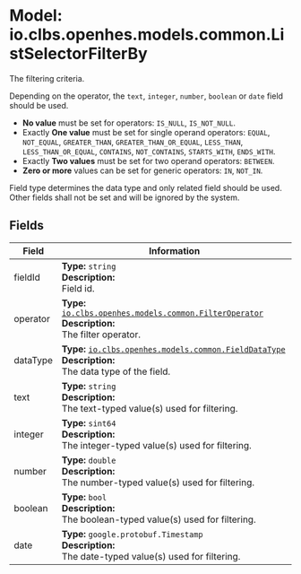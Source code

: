 # Model: io.clbs.openhes.models.common.ListSelectorFilterBy

The filtering criteria.

 Depending on the operator, the `text`, `integer`, `number`, `boolean` or `date` field should be used.
 - **No value** must be set for operators: `IS_NULL`, `IS_NOT_NULL`.
 - Exactly **One value** must be set for single operand operators: `EQUAL`, `NOT_EQUAL`, `GREATER_THAN`, `GREATER_THAN_OR_EQUAL`, `LESS_THAN`, `LESS_THAN_OR_EQUAL`, `CONTAINS`, `NOT_CONTAINS`, `STARTS_WITH`, `ENDS_WITH`.
 - Exactly **Two values** must be set for two operand operators: `BETWEEN`.
 - **Zero or more** values can be set for generic operators: `IN`, `NOT_IN`.

 Field type determines the data type and only related field should be used. Other fields shall not be set and will be ignored by the system.

## Fields

| Field | Information |
| --- | --- |
| fieldId | <b>Type:</b> `string`<br><b>Description:</b><br>Field id. |
| operator | <b>Type:</b> [`io.clbs.openhes.models.common.FilterOperator`](model-io-clbs-openhes-models-common-filteroperator.md)<br><b>Description:</b><br>The filter operator. |
| dataType | <b>Type:</b> [`io.clbs.openhes.models.common.FieldDataType`](model-io-clbs-openhes-models-common-fielddatatype.md)<br><b>Description:</b><br>The data type of the field. |
| text | <b>Type:</b> `string`<br><b>Description:</b><br>The text-typed value(s) used for filtering. |
| integer | <b>Type:</b> `sint64`<br><b>Description:</b><br>The integer-typed value(s) used for filtering. |
| number | <b>Type:</b> `double`<br><b>Description:</b><br>The number-typed value(s) used for filtering. |
| boolean | <b>Type:</b> `bool`<br><b>Description:</b><br>The boolean-typed value(s) used for filtering. |
| date | <b>Type:</b> `google.protobuf.Timestamp`<br><b>Description:</b><br>The date-typed value(s) used for filtering. |

